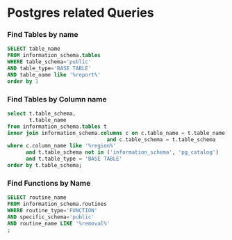 # Postgres related Queries

### Find Tables by name
```sql
SELECT table_name
FROM information_schema.tables
WHERE table_schema='public'
AND table_type='BASE TABLE'
AND table_name like '%report%'
order by 1
```
### Find Tables by Column name
```sql
select t.table_schema,
       t.table_name
from information_schema.tables t
inner join information_schema.columns c on c.table_name = t.table_name 
                                and c.table_schema = t.table_schema
where c.column_name like '%region%'
      and t.table_schema not in ('information_schema', 'pg_catalog')
      and t.table_type = 'BASE TABLE'
order by t.table_schema;
```

### Find Functions by Name
```sql
SELECT routine_name 
FROM information_schema.routines 
WHERE routine_type='FUNCTION' 
AND specific_schema='public' 
AND routine_name LIKE '%removal%'
;
```
